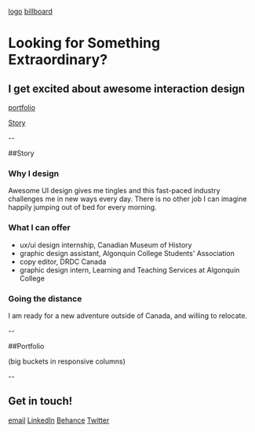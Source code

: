 [logo](logo.jpg)
[billboard](billboard.mov)

# Looking for Something Extraordinary?

## I get excited about awesome interaction design

[portfolio](id=#portfolio)

[Story](id=#story)

--

##Story

### Why I design
Awesome UI design gives me tingles and this fast-paced industry challenges me in new ways every day. There is no other job I can imagine happily jumping out of bed for every morning. 

### What I can offer
- ux/ui design internship, Canadian Museum of History
- graphic design assistant, Algonquin College Students' Association
- copy editor, DRDC Canada
- graphic design intern, Learning and Teaching Services at Algonquin College

### Going the distance
I am ready for a new adventure outside of Canada, and willing to relocate.

--

##Portfolio

(big buckets in responsive columns)

--

## Get in touch!

[email](mailto:hello@vivkay.com)
[LinkedIn](https://ca.linkedin.com/in/vivkay)
[Behance](https://www.behance.net/vivkay)
[Twitter](https://twitter.com/viv_kay)
